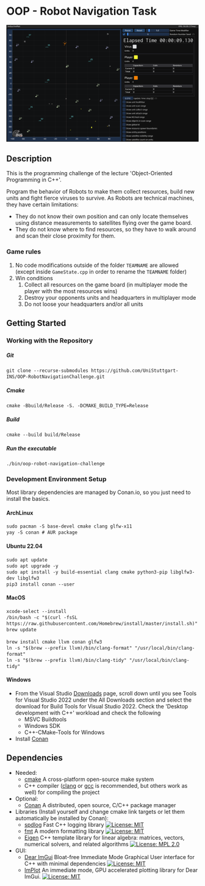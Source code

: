 # OOP - Robot Navigation Task

![overview](resources/demo.gif)


## Description

This is the programming challenge of the lecture 'Object-Oriented Programming in C++'.

Program the behavior of Robots to make them collect resources, build new units and fight fierce viruses to survive.
As Robots are technical machines, they have certain limitations:
- They do not know their own position and can only locate themselves using distance measurements to satellites flying over the game board.
- They do not know where to find resources, so they have to walk around and scan their close proximity for them.

### Game rules

1. No code modifications outside of the folder `TEAMNAME` are allowed (except inside `GameState.cpp` in order to rename the `TEAMNAME` folder)
2. Win conditions
   1. Collect all resources on the game board (in multiplayer mode the player with the most resources wins)
   2. Destroy your opponents units and headquarters in multiplayer mode
   3. Do not loose your headquarters and/or all units

## Getting Started

### Working with the Repository

##### Git
```
git clone --recurse-submodules https://github.com/UniStuttgart-INS/OOP-RobotNavigationChallenge.git
```

##### Cmake
```shell
cmake -Bbuild/Release -S. -DCMAKE_BUILD_TYPE=Release
```

##### Build
```shell
cmake --build build/Release
```

##### Run the executable
```shell
./bin/oop-robot-navigation-challenge
```

### Development Environment Setup

Most library dependencies are managed by Conan.io, so you just need to install the basics.


#### ArchLinux
```shell
sudo pacman -S base-devel cmake clang glfw-x11
yay -S conan # AUR package
```

#### Ubuntu 22.04
```shell
sudo apt update
sudo apt upgrade -y
sudo apt install -y build-essential clang cmake python3-pip libglfw3-dev libglfw3
pip3 install conan --user
```

#### MacOS
```shell
xcode-select --install
/bin/bash -c "$(curl -fsSL https://raw.githubusercontent.com/Homebrew/install/master/install.sh)"
brew update

brew install cmake llvm conan glfw3
ln -s "$(brew --prefix llvm)/bin/clang-format" "/usr/local/bin/clang-format"
ln -s "$(brew --prefix llvm)/bin/clang-tidy" "/usr/local/bin/clang-tidy"
```

#### Windows

- From the Visual Studio [Downloads](https://visualstudio.microsoft.com/downloads#other) page, scroll down until you see Tools for Visual Studio 2022 under the All Downloads section and select the download for Build Tools for Visual Studio 2022. Check the 'Desktop development with C++' workload and check the following
  - MSVC Buildtools
  - Windows SDK
  - C++-CMake-Tools for Windows
- Install [Conan](https://conan.io/downloads.html)

## Dependencies

* Needed:
    * [cmake](https://cmake.org/) A cross-platform open-source make system
    * C++ compiler ([clang](https://clang.llvm.org/) or [gcc](https://gcc.gnu.org/) is recommended, but others work as well) for compiling the project
* Optional:
    * [Conan](https://conan.io) A distributed, open source, C/C++ package manager
* Libraries (Install yourself and change cmake link targets or let them automatically be installed by Conan):
    * [spdlog](https://github.com/gabime/spdlog) Fast C++ logging library [![License: MIT](https://img.shields.io/badge/License-MIT-brightgreen.svg)](https://opensource.org/licenses/MIT)
    * [fmt](https://github.com/fmtlib/fmt) A modern formatting library [![License: MIT](https://img.shields.io/badge/License-MIT-brightgreen.svg)](https://opensource.org/licenses/MIT)
    * [Eigen](http://eigen.tuxfamily.org) C++ template library for linear algebra: matrices, vectors, numerical solvers, and related algorithms [![License: MPL 2.0](https://img.shields.io/badge/License-MPL%202.0-green.svg)](https://opensource.org/licenses/MPL-2.0)
* GUI:
    * [Dear ImGui](https://github.com/ocornut/imgui) Bloat-free Immediate Mode Graphical User interface for C++ with minimal dependencies [![License: MIT](https://img.shields.io/badge/License-MIT-brightgreen.svg)](https://opensource.org/licenses/MIT)
    * [ImPlot](https://github.com/epezent/implot) An immediate mode, GPU accelerated plotting library for Dear ImGui. [![License: MIT](https://img.shields.io/badge/License-MIT-brightgreen.svg)](https://opensource.org/licenses/MIT)